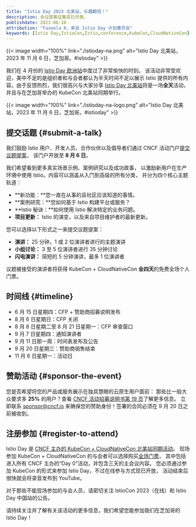 ```yaml
---
title: "Istio Day 2023 北美站，乐趣翻倍！"
description: 会议提案征集现已开放。
publishdate: 2023-06-16
attribution: "Faseela K，来自 Istio Day 计划委员会"
keywords: [Istio Day,IstioCon,Istio,conference,KubeCon,CloudNativeCon]
---
```


{{< image width="100%"
    link="./istioday-na.png"
    alt="Istio Day 北美站，2023 年 11 月 6 日，芝加哥。#istioday"
    >}}

我们在 4 月份的 [Istio Day 欧洲站](/zh/blog/2023/istio-at-kubecon-eu/)中度过了非常愉快的时刻。
该活动非常受欢迎，美中不足的是组织者和与会者都认为半天时间不足以展示
Istio 提供的所有内容。由于反馈热烈，我们很高兴与大家分享
[Istio Day 北美站](https://events.linuxfoundation.org/kubecon-cloudnativecon-north-america/co-located-events/istio-day/)将是一场**全天**活动，
并且与在芝加哥举办的 KubeCon 北美站同期举行。

{{< image width="100%"
    link="./istioday-na-logo.png"
    alt="Istio Day 北美站，2023 年 11 月 6 日，芝加哥。#istioday"
    >}}

## 提交话题 {#submit-a-talk}

我们鼓励 Istio 用户、开发人员、合作伙伴以及倡导者们通过 CNCF
活动门户[提交议题提案](https://events.linuxfoundation.org/kubecon-cloudnativecon-north-america/co-located-events/cfp-colocated-events/)，
该门户开放至 **8 月 6 日**。

我们希望看到更多真实场景示例、案例研究以及成功故事，
以激励新用户在生产环境中使用 Istio。内容可以涵盖从入门到高级的所有分类，
并分为四个核心主题轨道：

* **新功能：**您一直在从事的且社区应该知道的事情。
* **案例研究：**您如何基于 Istio 构建平台或服务？
* **Istio 秘诀：**如何使用 Istio 解决特定的业务问题。
* **项目更新：** Istio 的演变，以及来自项目维护者的最新更新。

您可以选择以下形式之一来提交议题提案：

* **演讲：** 25 分钟，1 或 2 位演讲者进行的主题演讲
* **小组讨论：** 3 至 5 位演讲者进行 35 分钟讨论
* **闪电演讲：** 简短的 5 分钟演讲，最多 1 位演讲者

议题被接受的演讲者将获得 KubeCon + CloudNativeCon **全四天**的免费全场个人门票。

## 时间线 {#timeline}

* 6 月 15 日星期四：CFP + 赞助商招募说明发布
* 8 月 6 日星期日：CFP 关闭
* 8 月 8 日星期二至 8 月 21 日星期一：CFP 审查窗口
* 9 月 7 日星期四：通知演讲者
* 9 月 11 日那一周：时间表发布及公告
* 9 月 20 日星期三：赞助商销售结束
* 11 月 6 日星期一：活动日

## 赞助活动 {#sponsor-the-event}

您是否希望将您的产品或服务展示在独具慧眼的云原生用户面前：
那些比一般大众要求多 __25%__ 的用户？查看
[CNCF 活动招募说明书第 19 页](https://events.linuxfoundation.org/wp-content/uploads/2023/06/sponsor-cncf-2023-061523.pdf)了解更多信息。
立即联系 sponsor@cncf.io 来确保您的赞助身份！签署的合同必须在 9 月 20 日之前被收到。

## 注册参加 {#register-to-attend}

Istio Day 是 [CNCF 主办的 KubeCon + CloudNativeCon 北美站同期活动](https://events.linuxfoundation.org/kubecon-cloudnativecon-north-america/co-located-events/istio-day/#about)。
现场参加 KubeCon + CloudNativeCon 的与会者可以选择购买[全场门票](https://events.linuxfoundation.org/kubecon-cloudnativecon-north-america/register/)，
其中包括进入所有 CNCF 主办的“Day 0”活动，并包含三天的主会议内容。
您必须通过参加 KubeCon 的形式来参加 Istio Day，不过在线参与方式现已开放，
活动结束后很快就会将录音发布到 YouTube。

对于那些不能现场参加的与会人员，请密切关注 IstioCon 2023（在线）和
Istio Day 中国站的公告。

请持续关注并了解有关该活动的更多信息，我们希望您能参加我们在芝加哥的 Istio Day！
